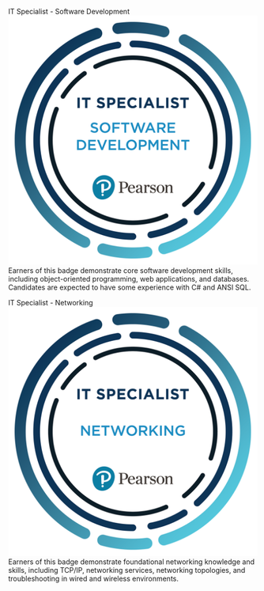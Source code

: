 IT Specialist - Software Development
![Badge Name](it-specialist-software-development.png)
Earners of this badge demonstrate core software development skills, including object-oriented programming, web applications, and databases. Candidates are expected to have some experience with C# and ANSI SQL.



IT Specialist - Networking
![Badge Name](it-specialist-networking.png)
Earners of this badge demonstrate foundational networking knowledge and skills, including TCP/IP, networking services, networking topologies, and troubleshooting in wired and wireless environments.

